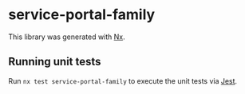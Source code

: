 # service-portal-family

This library was generated with [Nx](https://nx.dev).

## Running unit tests

Run `nx test service-portal-family` to execute the unit tests via [Jest](https://jestjs.io).
